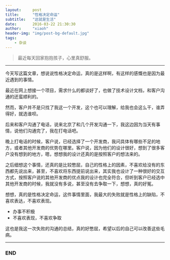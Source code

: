 ```yaml
---
layout:     post
title:      "性格决定命运"
subtitle:   "这就是生活"
date:       2016-03-22 21:30:30
author:     "xiaoh"
header-img: "img/post-bg-default.jpg"
tags:
    - 杂谈
---
```


> 最近每天回家抱抱孩子，心里真舒服。

---

今天写这篇文章，想说说性格决定命运，真的是这样啊，有这样的感慨也是因为最近遇到的事情。

最近在网上想接一个项目，需求什么的都谈好了，也做了技术设计文档，和客户沟通的还蛮顺利的。

然而，客户并不是只找了我这一个开发，这个也可以理解，给我也会这么干，谁弄得好，就选谁呗。

后来和客户沟通了电话，说来北京了和几个开发沟通一下，我这边因为当天有事情，说他们沟通完了，我在打电话吧。

晚上打电话的时候，客户说，已经选择了一个开发商，我问具体有哪些不足的地方，或者其他开发商的优势在哪里。客户说，因为他们的设计很好，想到了很多客户没有想到的地方，嗯，想想我的设计还真的是按照客户的想法来的。

之后细想这个事情，还真的是比较憋屈，自己的性格上的因素，不喜欢给没有的东西都先说出来，甚至，不喜欢将东西提前说出来，其实我也设计了一种很好的交互方式，按照客户说的其他开发商的优点我的设计也完全符合，但听到客户已经选中其他开发商的时候，我就没有多说，甚至没有去争取一下，想想，真的好冤。

想想，真的是性格决定命运，这件事情里面，我最大的失败就是性格上的缺陷，不喜欢表达，不喜欢表现。

* 办事不积极
* 不喜欢表现，不喜欢争取

这也是我这一次失败的沟通的总结，真的好憋屈，希望以后的自己可以改善这些毛病。

---

### END 


